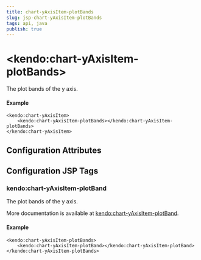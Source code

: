 ```yaml
---
title: chart-yAxisItem-plotBands
slug: jsp-chart-yAxisItem-plotBands
tags: api, java
publish: true
---
```


# \<kendo:chart-yAxisItem-plotBands\>

The plot bands of the y axis.

#### Example
    <kendo:chart-yAxisItem>
        <kendo:chart-yAxisItem-plotBands></kendo:chart-yAxisItem-plotBands>
    </kendo:chart-yAxisItem>

## Configuration Attributes


##  Configuration JSP Tags

### kendo:chart-yAxisItem-plotBand

The plot bands of the y axis.

More documentation is available at [kendo:chart-yAxisItem-plotBand](chart/yaxisitem-plotband).

#### Example

    <kendo:chart-yAxisItem-plotBands>
        <kendo:chart-yAxisItem-plotBand></kendo:chart-yAxisItem-plotBand>
    </kendo:chart-yAxisItem-plotBands>

